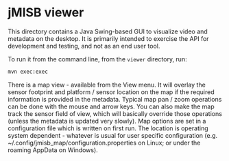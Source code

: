 # jMISB viewer

This directory contains a Java Swing-based GUI to visualize video and metadata on the desktop. It is primarily intended to exercise the API for development and testing, and not as an end user tool.

To run it from the command line, from the `viewer` directory, run:
```sh
mvn exec:exec
```

There is a map view - available from the View menu. It will overlay the sensor footprint and platform / sensor location on the map
if the required information is provided in the metadata. Typical map pan / zoom operations can be done with the mouse and arrow
keys. You can also make the map track the sensor field of view, which will basically override those operations (unless the 
metadata is updated very slowly). Map options are set in a configuration file which is written on first run. The location is 
operating system dependent - whatever is usual for user specific configuration (e.g. ~/.config/jmisb_map/configuration.properties
on Linux; or under the roaming AppData on Windows).
